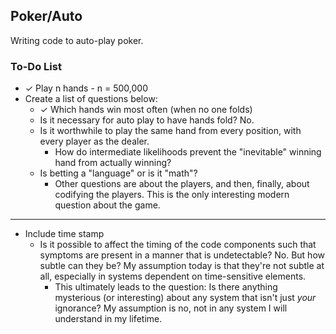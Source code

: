 ## Poker/Auto

Writing code to auto-play poker.

### To-Do List
- ✓ Play n hands - n = 500,000
- Create a list of questions below:
  - ✓ Which hands win most often (when no one folds)
  - Is it necessary for auto play to have hands fold? No.
  - Is it worthwhile to play the same hand from every position, with every player as the dealer.
    - How do intermediate likelihoods prevent the "inevitable" winning hand from actually winning?
  - Is betting a "language" or is it "math"?
    - Other questions are about the players, and then, finally, about codifying the players. This is the only interesting modern question about the game.
---

- Include time stamp
  - Is it possible to affect the timing of the code components such that symptoms are present in a manner that is undetectable? No. But how subtle can they be? My assumption today is that they're not subtle at all, especially in systems dependent on time-sensitive elements.
    - This ultimately leads to the question: Is there anything mysterious (or interesting) about any system that isn't just *your* ignorance? My assumption is no, not in any system I will understand in my lifetime.
